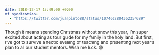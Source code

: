 ```yaml
---
date: 2018-12-17 15:49:00 +0200
mf-syndication:
  - "https://twitter.com/juanpinto88/status/1074662804362354689"
---
```


Though it means spending Christmas without snow this year, I’m super excited about acting as tour guide for my family in the holy land. But first, I’ve got to survive a hectic evening of teaching and presenting next year’s plan to all our student mentors. Wish me luck. 😅
